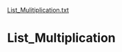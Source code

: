 [List_Mulitiplication.txt](https://github.com/ShafeezShah/List_Multiplication/files/7075547/List_Mulitiplication.txt)
# List_Multiplication
